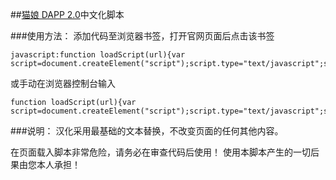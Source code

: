 ##[猫娘 DAPP 2.0](https://www.catgirl.io)中文化脚本

###使用方法：
添加代码至浏览器书签，打开官网页面后点击该书签

<pre><code>javascript:function loadScript(url){var script=document.createElement("script");script.type="text/javascript";script.src=url;document.body.appendChild(script)}loadScript("https://catgirlhelper.github.io/CatgirlHelper/main.js");</code></pre>

或手动在浏览器控制台输入
<pre><code>function loadScript(url){var script=document.createElement("script");script.type="text/javascript";script.src=url;document.body.appendChild(script)}loadScript("https://catgirlhelper.github.io/CatgirlHelper/main.js");</code></pre>

###说明：
汉化采用最基础的文本替换，不改变页面的任何其他内容。

在页面载入脚本非常危险，请务必在审查代码后使用！
使用本脚本产生的一切后果由您本人承担！

